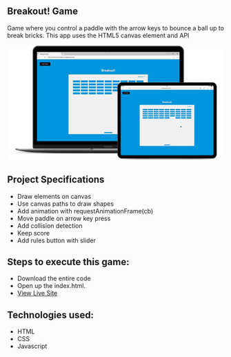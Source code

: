 ## Breakout! Game

Game where you control a paddle with the arrow keys to bounce a ball up to break bricks. This app uses the HTML5 canvas element and API

 ![title-pic](breakout.png)

 ## Project Specifications

- Draw elements on canvas
- Use canvas paths to draw shapes
- Add animation with requestAnimationFrame(cb)
- Move paddle on arrow key press
- Add collision detection
- Keep score
- Add rules button with slider
 
## Steps to execute this game:
- Download the entire code 
- Open up the index.html.
- [View Live Site](https://anthonys1760.github.io/Breakout-Game/)


## Technologies used: 
- HTML
- CSS 
- Javascript



